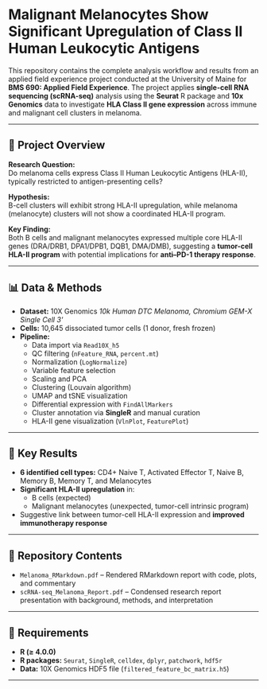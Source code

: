 # Malignant Melanocytes Show Significant Upregulation of Class II Human Leukocytic Antigens

This repository contains the complete analysis workflow and results from an applied field experience project conducted at the University of Maine for **BMS 690: Applied Field Experience**. The project applies **single-cell RNA sequencing (scRNA-seq)** analysis using the **Seurat** R package and **10x Genomics** data to investigate **HLA Class II gene expression** across immune and malignant cell clusters in melanoma.

---

## 📄 Project Overview

**Research Question:**  
Do melanoma cells express Class II Human Leukocytic Antigens (HLA-II), typically restricted to antigen-presenting cells?

**Hypothesis:**  
B-cell clusters will exhibit strong HLA-II upregulation, while melanoma (melanocyte) clusters will not show a coordinated HLA-II program.

**Key Finding:**  
Both B cells and malignant melanocytes expressed multiple core HLA-II genes (DRA/DRB1, DPA1/DPB1, DQB1, DMA/DMB), suggesting a **tumor-cell HLA-II program** with potential implications for **anti–PD-1 therapy response**.

---

## 📊 Data & Methods

- **Dataset:** 10X Genomics *10k Human DTC Melanoma, Chromium GEM-X Single Cell 3'*  
- **Cells:** 10,645 dissociated tumor cells (1 donor, fresh frozen)  
- **Pipeline:**
  - Data import via `Read10X_h5`
  - QC filtering (`nFeature_RNA`, `percent.mt`)
  - Normalization (`LogNormalize`)
  - Variable feature selection
  - Scaling and PCA
  - Clustering (Louvain algorithm)
  - UMAP and tSNE visualization
  - Differential expression with `FindAllMarkers`
  - Cluster annotation via **SingleR** and manual curation
  - HLA-II gene visualization (`VlnPlot`, `FeaturePlot`)

---

## 🧬 Key Results

- **6 identified cell types:** CD4+ Naive T, Activated Effector T, Naive B, Memory B, Memory T, and Melanocytes
- **Significant HLA-II upregulation** in:
  - B cells (expected)
  - Malignant melanocytes (unexpected, tumor-cell intrinsic program)
- Suggestive link between tumor-cell HLA-II expression and **improved immunotherapy response**

---

## 📂 Repository Contents

- `Melanoma_RMarkdown.pdf` – Rendered RMarkdown report with code, plots, and commentary
- `scRNA-seq_Melanoma_Report.pdf` – Condensed research report presentation with background, methods, and interpretation

---

## 🔧 Requirements

- **R (≥ 4.0.0)**
- **R packages:** `Seurat`, `SingleR`, `celldex`, `dplyr`, `patchwork`, `hdf5r`
- **Data:** 10X Genomics HDF5 file (`filtered_feature_bc_matrix.h5`)

---

